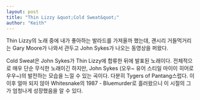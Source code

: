 ```yaml
---
layout: post
title: "Thin Lizzy &quot;Cold Sweat&quot;"
author: "Keith"
---
```


Thin Lizzy의 노래 중에 내가 좋아하는 발라드를 가져올까 했는데, 괜시리 거들먹거리는 Gary Moore가 나와서 관두고 John Sykes가 나오는 동영상을 퍼왔다.

Cold Sweat은 John Sykes가 Thin Lizzy에 합류한 뒤에 발표된 노래이다. 전체적으로 매우 단순 무식한 노래이긴 하지만, John Sykes (오우~ 유어 스티일 마이이 히어로우우~)의 발전하는 모습을 느낄 수 있는 곡이다. 다분히 Tygers of Pantang스럽다. 이 이후 얼마 되지 않아 Whitesnake의 1987 - Bluemurder로 흘러왔으니 이 시절의 그가 엄청나게 성장했음을 알 수 있다.



